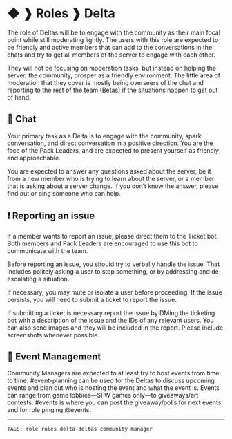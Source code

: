 # ◆  ❱  Roles  ❱  Delta
The role of Deltas will be to engage with the community as their main focal point while still moderating lightly. The users with this role are expected to be friendly and active members that can add to the conversations in the chats and try to get all members of the server to engage with each other. 

They will not be focusing on moderation tasks, but instead on helping the server, the community, prosper as a friendly environment. The little area of moderation that they cover is mostly being overseers of the chat and reporting to the rest of the team (Betas) if the situations happen to get out of hand.


## 💬  Chat

Your primary task as a Delta is to engage with the community, spark conversation, and direct conversation in a positive direction. You are the face of the Pack Leaders, and are expected to present yourself as friendly and approachable.

You are expected to answer any questions asked about the server, be it from a new member who is trying to learn about the server, or a member that is asking about a server change. If you don’t know the answer, please find out or ping someone who can help.


## ❗  Reporting an issue

If a member wants to report an issue, please direct them to the Ticket bot. Both members and Pack Leaders are encouraged to use this bot to communicate with the team.

Before reporting an issue, you should try to verbally handle the issue. That includes politely asking a user to stop something, or by addressing and de-escalating a situation.

If necessary, you may mute or isolate a user before proceeding. If the issue persists, you will need to submit a ticket to report the issue.

If submitting a ticket is necessary report the issue by DMing the ticketing bot with a description of the issue and the IDs of any relevant users. You can also send images and they will be included in the report. Please include screenshots whenever possible.


## 📅  Event Management

Community Managers are expected to at least try to host events from time to time. #event-planning can be used for the Deltas to discuss upcoming events and plan out who is hosting the event and what the event is. Events can range from game lobbies—SFW games only—to giveaways/art contests. #events is where you can post the giveaway/polls for next events and for role pinging @events.



---

`TAGS: role roles delta deltas community manager`
